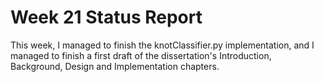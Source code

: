 # Week 21 Status Report

This week, I managed to finish the knotClassifier.py implementation, and I managed to finish a first draft of the dissertation's Introduction, Background, Design and Implementation chapters.

